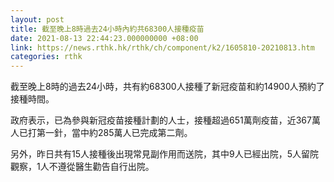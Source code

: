 ```yaml
---
layout: post
title: 截至晚上8時過去24小時內約共68300人接種疫苗
date: 2021-08-13 22:44:23.000000000 +08:00
link: https://news.rthk.hk/rthk/ch/component/k2/1605810-20210813.htm
categories: rthk
---
```


截至晚上8時的過去24小時，共有約68300人接種了新冠疫苗和約14900人預約了接種時間。

政府表示，已為參與新冠疫苗接種計劃的人士，接種超過651萬劑疫苗，近367萬人已打第一針，當中約285萬人已完成第二劑。

另外，昨日共有15人接種後出現常見副作用而送院，其中9人已經出院，5人留院觀察，1人不遵從醫生勸告自行出院。
